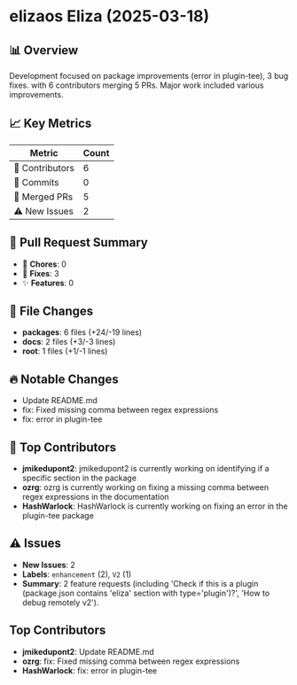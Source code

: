 # elizaos Eliza (2025-03-18)
    
## 📊 Overview
Development focused on package improvements (error in plugin-tee), 3 bug fixes. with 6 contributors merging 5 PRs. Major work included various improvements.

## 📈 Key Metrics
| Metric | Count |
|---------|--------|
| 👥 Contributors | 6 |
| 📝 Commits | 0 |
| 🔄 Merged PRs | 5 |
| ⚠️ New Issues | 2 |

## 🔄 Pull Request Summary
- 🧹 **Chores**: 0
- 🐛 **Fixes**: 3
- ✨ **Features**: 0

## 📁 File Changes
- **packages**: 6 files (+24/-19 lines)
- **docs**: 2 files (+3/-3 lines)
- **root**: 1 files (+1/-1 lines)

## 🔥 Notable Changes
- Update README.md
- fix: Fixed missing comma between regex expressions
- fix: error in plugin-tee

## 👥 Top Contributors
- **jmikedupont2**: jmikedupont2 is currently working on identifying if a specific section in the package
- **ozrg**: ozrg is currently working on fixing a missing comma between regex expressions in the documentation
- **HashWarlock**: HashWarlock is currently working on fixing an error in the plugin-tee package

## ⚠️ Issues
- **New Issues**: 2
- **Labels**: `enhancement` (2), `V2` (1)
- **Summary**: 2 feature requests (including 'Check if this is a plugin (package.json contains 'eliza' section with type='plugin')?', 'How to debug remotely v2').

## Top Contributors
- **jmikedupont2**: Update README.md
- **ozrg**: fix: Fixed missing comma between regex expressions
- **HashWarlock**: fix: error in plugin-tee